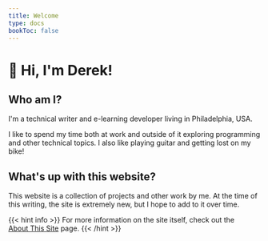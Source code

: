 ```yaml
---
title: Welcome
type: docs
bookToc: false
---
```

# 👋  Hi, I'm Derek!

## Who am I?

I'm a technical writer and e-learning developer living in Philadelphia, USA.

I like to spend my time both at work and outside of it exploring programming and other technical topics. I also like playing guitar and getting lost on my bike!

## What's up with this website?

This website is a collection of projects and other work by me. At the time of this writing, the site is extremely new, but I hope to add to it over time.

{{< hint info >}}
For more information on the site itself, check out the [About&nbsp;This Site](https://derekfarr.com/docs/about/about-this-site) page.
{{< /hint >}}
